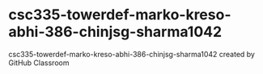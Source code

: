 # csc335-towerdef-marko-kreso-abhi-386-chinjsg-sharma1042
csc335-towerdef-marko-kreso-abhi-386-chinjsg-sharma1042 created by GitHub Classroom
